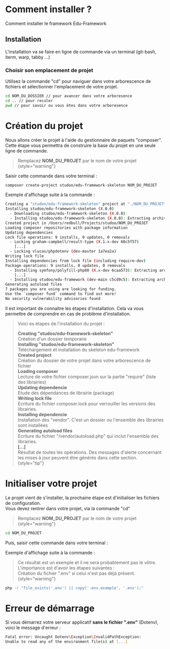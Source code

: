 # Comment installer ?
Comment installer le framework Edu-Framework

## Installation
L'installation va se faire en ligne de commande via un terminal (git-bash, iterm, warp, tabby ...)

### Choisir son emplacement de projet
Utilisez la commande "cd" pour naviguer dans votre arborescence de fichiers et sélectionner l'emplacement de votre projet.

```Bash
cd NOM_DU_DOSSIER // pour avancer dans votre arboresence
cd .. // pour reculer
pwd // pour savoir ou vous êtes dans votre arboresence
```

# Création du projet

Nous allons créer le projet à l'aide du gestionnaire de paquets "composer". Cette étape vous permettra de construire la base du projet en une seule ligne de commande.

> Remplacez **NOM_DU_PROJET** par le nom de votre projet
> {style="warning"}

Saisir cette commande dans votre terminal :

````Bash
composer create-project studoo/edu-framework-skeleton NOM_DU_PROJET
````

Exemple d'affichage suite à la commande :

````Bash
Creating a "studoo/edu-framework-skeleton" project at "./NOM_DU_PROJET"
Installing studoo/edu-framework-skeleton (X.0.0)
  - Downloading studoo/edu-framework-skeleton (X.0.0)
  - Installing studoo/edu-framework-skeleton (X.0.0): Extracting archive
Created project in /Users/redbull/Projects/studoo/NOM_DU_PROJET
Loading composer repositories with package information
Updating dependencies
Lock file operations: 9 installs, 0 updates, 0 removals
  - Locking graham-campbell/result-type (X.1.x-dev 60c5f57)
    [...]
  - Locking vlucas/phpdotenv (dev-master 1a7ea2a)
Writing lock file
Installing dependencies from lock file (including require-dev)
Package operations: 9 installs, 0 updates, 0 removals
  - Installing symfony/polyfill-php80 (X.x-dev 6caa573): Extracting archive
    [...]
  - Installing studoo/edu-framework (dev-main c5cd9c5): Extracting archive
Generating autoload files
7 packages you are using are looking for funding.
Use the `composer fund` command to find out more!
No security vulnerability advisories found
````

Il est important de connaitre les étapes d'installation. Cela va vous permettre de comprendre en cas de problème d'installation.

> Voici es étapes de l'installation du projet :
> 
> **Creating "studoo/edu-framework-skeleton"** \
> Création d'un dossier temporaire \
> **Installing "studoo/edu-framework-skeleton"** \
> Téléchargement et installation du skeleton edu-framework \
> **Created project** \
> Création du dossier de votre projet dans votre arborescence de fichier \
> **Loading composer** \
> Lecture de votre fichier composer.json sur la partie "require" (liste des librairies) \
> **Updating dependencie** \
> Etude des dépendances de librairie (package) \
> **Writing lock file** \
> Ecriture du fichier composer.lock pour verrouiller les versions des librairies. \
> **Installing dependencie** \
> Installation des "vendor". C'est un dossier ou l'ensemble des librairies sont installées \
> **Generating autoload files** \
> Ecriture du fichier "/vendor/autoload.php" qui inclut l'ensemble des librairies. \
> **[...]** \
> Résultat de toutes les opérations. Des messages d'alerte concernant les mises à jour peuvent être générés dans cette section. \
> {style="tip"}

# Initialiser votre projet

Le projet vient de s'installer, la prochaine étape est d'initialiser les fichiers de configuration. \
Vous devez rentrer dans votre projet, via la commande "cd"

> Remplacez **NOM_DU_PROJET** par le nom de votre projet
> {style="warning"}

````Bash 
cd NOM_DU_PROJET
````

Puis, saisir cette commande dans votre terminal :

Exemple d'affichage suite à la commande :

> Ce résultat est un exemple et il ne sera probablement pas le vôtre. \
> L'importance est d'avoir les étapes suivantes : \
> Création du fichier ".env" si celui n'est pas déjà présent.
> {style="warning"}

````Bash 
php -r "file_exists('.env') || copy('.env.example', '.env');"
````

# Erreur de démarrage

Si vous démarrez votre serveur applicatif **sans le fichier ".env"** (Dotenv), voici le message d'erreur :

````Bash
Fatal error: Uncaught Dotenv\Exception\InvalidPathException: 
Unable to read any of the environment file(s) at [...]
````

